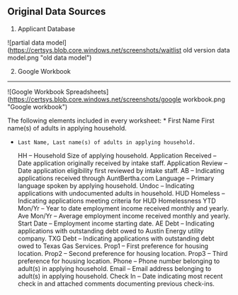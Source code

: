 Original Data Sources
---------------------


1. Applicant Database


![partial data model](https://certsys.blob.core.windows.net/screenshots/waitlist old version data model.png "old data model")

2. Google Workbook
------------------
![Google Workbook Spreadsheets](https://certsys.blob.core.windows.net/screenshots/google workbook.png "Google workbook")

The following elements included in every worksheet:
	* First Name
		  First name(s) of adults in applying household.
  * 	Last Name, Last name(s) of adults in applying household.
	HH – Household Size of applying household.
	Application Received – Date application originally received by intake staff.
	Application Review – Date application eligibility first reviewed by intake staff. 
	AB – Indicating applications received through AuntBertha.com
	Language – Primary language spoken by applying household.
	Undoc – Indicating applications with undocumented adults in household.
	HUD Homeless – Indicating applications meeting criteria for HUD Homelessness
	YTD Mon/Yr – Year to date employment income received monthly and yearly.
	Ave Mon/Yr – Average employment income received monthly and yearly.
	Start Date – Employment income starting date.
	AE Debt – Indicating applications with outstanding debt owed to Austin Energy utility company.
	TXG Debt – Indicating applications with outstanding debt owed to Texas Gas Services.
	Prop1 – First preference for housing location.
	Prop2 – Second preference for housing location.
	Prop3 – Third preference for housing location.
	Phone – Phone number belonging to adult(s) in applying household.
	Email – Email address belonging to adult(s) in applying household.
	Check In – Date indicating most recent check in and attached comments documenting previous check-ins.
